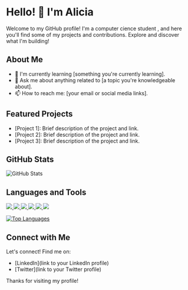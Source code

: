 # Hello! 👋 I'm Alicia

Welcome to my GitHub profile! I'm a computer cience student , and here you'll find some of my projects and contributions. Explore and discover what I'm building!

## About Me

- 🌱 I'm currently learning [something you're currently learning].
- 💬 Ask me about anything related to [a topic you're knowledgeable about].
- 📫 How to reach me: [your email or social media links].

## Featured Projects

- [Project 1]: Brief description of the project and link.
- [Project 2]: Brief description of the project and link.
- [Project 3]: Brief description of the project and link.

## GitHub Stats

![GitHub Stats](https://github-readme-stats.vercel.app/api?username=YOUR_USERNAME&show_icons=true&theme=radical)

## Languages and Tools
<p align="left">  
<a href="https://github.com/harish-sethuraman/readme-components">
 <img  src="https://readme-components.vercel.app/api?component=logo&fill=black&logo=react&animation=spin&svgfill=15d8fe">  
 </a>
   <a href="https://github.com/harish-sethuraman/readme-components">
<img  src="https://readme-components.vercel.app/api?component=logo&fill=black&logo=typescript&svgfill=2d79c7">
</a>
  <a href="https://github.com/harish-sethuraman/readme-components">
<img  src="https://readme-components.vercel.app/api?component=logo&fill=black&logo=webpack&svgfill=8ed5fa">
</a>
 <a href="https://github.com/harish-sethuraman/readme-components">
 <img  src="https://readme-components.vercel.app/api?component=logo&fill=black&logo=node.js&svgfill=659b60">
</a>
<a href="https://github.com/harish-sethuraman/readme-components">
<img  src="https://readme-components.vercel.app/api?component=logo&fill=black&logo=ember.js&svgfill=df5c43">  
</a>
<a href="https://github.com/harish-sethuraman/readme-components">
<img  src="https://readme-components.vercel.app/api?component=logo&fill=black&logo=sass&svgfill=cd6799">
</a>

[![Top Languages](https://github-readme-stats.vercel.app/api/top-langs/?username=YOUR_USERNAME&layout=compact)](https://github.com/anuraghazra/github-readme-stats)

## Connect with Me

Let's connect! Find me on:

- [LinkedIn](link to your LinkedIn profile)
- [Twitter](link to your Twitter profile)

Thanks for visiting my profile!

